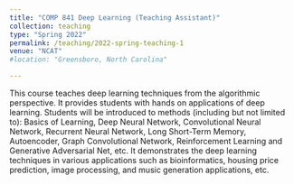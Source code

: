 ```yaml
---
title: "COMP 841 Deep Learning (Teaching Assistant)"
collection: teaching
type: "Spring 2022"
permalink: /teaching/2022-spring-teaching-1
venue: "NCAT"
#location: "Greensboro, North Carolina"

---
```

This course teaches deep learning techniques from the algorithmic perspective. It provides students with hands on applications of deep learning. Students will be introduced to methods (including but not limited to): Basics of Learning, Deep Neural Network, Convolutional Neural Network, Recurrent Neural Network, Long Short-Term Memory, Autoencoder, Graph Convolutional Network, Reinforcement Learning and Generative Adversarial Net, etc. It demonstrates the deep learning techniques in various applications such as bioinformatics, housing price prediction, image processing, and music generation applications, etc.

